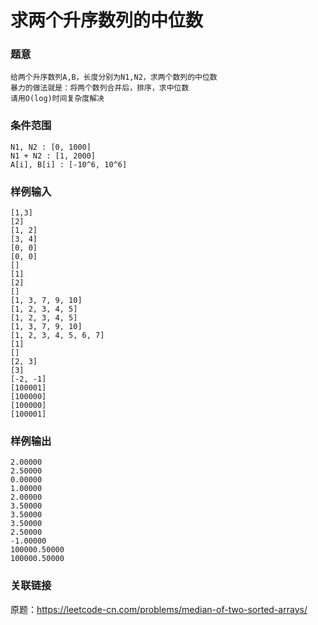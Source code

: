 # 求两个升序数列的中位数

### 题意
```
给两个升序数列A,B，长度分别为N1,N2，求两个数列的中位数
暴力的做法就是：将两个数列合并后，排序，求中位数
请用O(log)时间复杂度解决
```

### 条件范围
```
N1, N2 : [0, 1000]
N1 + N2 : [1, 2000]
A[i], B[i] : [-10^6, 10^6]
```

### 样例输入
```
[1,3]
[2]
[1, 2]
[3, 4]
[0, 0]
[0, 0]
[]
[1]
[2]
[]
[1, 3, 7, 9, 10]
[1, 2, 3, 4, 5]
[1, 2, 3, 4, 5]
[1, 3, 7, 9, 10]
[1, 2, 3, 4, 5, 6, 7]
[1]
[]
[2, 3]
[3]
[-2, -1]
[100001]
[100000]
[100000]
[100001]
```

### 样例输出
```
2.00000
2.50000
0.00000
1.00000
2.00000
3.50000
3.50000
3.50000
2.50000
-1.00000
100000.50000
100000.50000
```

### 关联链接

原题：https://leetcode-cn.com/problems/median-of-two-sorted-arrays/
